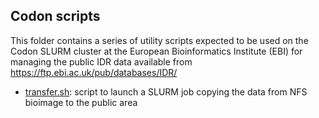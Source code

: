 ## Codon scripts

This folder contains a series of utility scripts expected to
be used on the Codon SLURM cluster at the European
Bioinformatics Institute (EBI) for managing the public IDR
data available from https://ftp.ebi.ac.uk/pub/databases/IDR/

-   [transfer.sh](transfer.sh): script to launch a SLURM job
    copying the data from NFS bioimage to the public area
